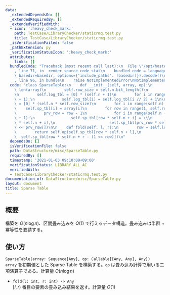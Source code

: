 ```yaml
---
data:
  _extendedDependsOn: []
  _extendedRequiredBy: []
  _extendedVerifiedWith:
  - icon: ':heavy_check_mark:'
    path: TestCase/LibraryChecker/staticrmq.test.py
    title: TestCase/LibraryChecker/staticrmq.test.py
  _isVerificationFailed: false
  _pathExtension: py
  _verificationStatusIcon: ':heavy_check_mark:'
  attributes:
    links: []
  bundledCode: "Traceback (most recent call last):\n  File \"/opt/hostedtoolcache/Python/3.10.1/x64/lib/python3.10/site-packages/onlinejudge_verify/documentation/build.py\"\
    , line 71, in _render_source_code_stat\n    bundled_code = language.bundle(stat.path,\
    \ basedir=basedir, options={'include_paths': [basedir]}).decode()\n  File \"/opt/hostedtoolcache/Python/3.10.1/x64/lib/python3.10/site-packages/onlinejudge_verify/languages/python.py\"\
    , line 96, in bundle\n    raise NotImplementedError\nNotImplementedError\n"
  code: "class SparseTable:\n    def __init__(self, array, op):\n        self.n =\
    \ len(array)\n        self.row_size = self.n.bit_length()\n        self.op = op\n\
    \n        self.log_tbl = [0] * (self.n + 1)\n        for i in range(2, self.n\
    \ + 1):\n            self.log_tbl[i] = self.log_tbl[i // 2] + 1\n\n        self.sp_tbl\
    \ = [0] * (self.n * self.row_size)\n        for i in range(self.n):\n        \
    \    self.sp_tbl[i] = array[i]\n        for row in range(1, self.row_size):\n\
    \            prv_row = row - 1\n            for i in range(self.n - (1 << row)\
    \ + 1):\n                self.sp_tbl[row * self.n + i] = \\\n                self.op(self.sp_tbl[prv_row\
    \ * self.n + i],\n                        self.sp_tbl[prv_row * self.n + i + (1\
    \ << prv_row)])\n\n    def fold(self, l, r):\n        row = self.log_tbl[r - l]\n\
    \        return self.op(self.sp_tbl[row * self.n + l],\n                     \
    \  self.sp_tbl[row * self.n + r - (1 << row)])\n"
  dependsOn: []
  isVerificationFile: false
  path: DataStructure/misc/SparseTable.py
  requiredBy: []
  timestamp: '2021-01-03 09:10:09+09:00'
  verificationStatus: LIBRARY_ALL_AC
  verifiedWith:
  - TestCase/LibraryChecker/staticrmq.test.py
documentation_of: DataStructure/misc/SparseTable.py
layout: document
title: Sparse Table
---
```


## 概要
構築を $O(n\log n)$、区間畳み込みを $O(1)$ で行えるデータ構造。畳み込みは半群 + 冪等性を要請する。

## 使い方
`SparseTable(array: Sequence[Any], op: Callable[[Any, Any], Any])`  
`array` を初期値とした Sparse Table を構築する。`op` は畳み込み計算で用いる二項演算子である。計算量 $O(n\log n)$

- `fold(l: int, r: int) -> Any`  
$\lbrack l, r)$ 番目の要素の畳み込み結果を返す。計算量 $O(1)$
